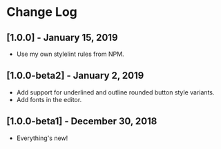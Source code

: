 # Change Log

## [1.0.0] - January 15, 2019

* Use my own stylelint rules from NPM.

## [1.0.0-beta2] - January 2, 2019

* Add support for underlined and outline rounded button style variants.
* Add fonts in the editor.

## [1.0.0-beta1] - December 30, 2018

* Everything's new!

